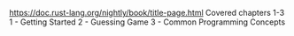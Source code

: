 https://doc.rust-lang.org/nightly/book/title-page.html 
Covered chapters 1-3
1 - Getting Started
2 - Guessing Game
3 - Common Programming Concepts 
